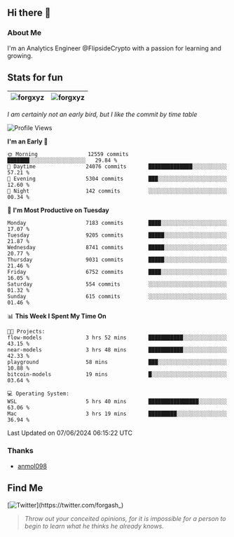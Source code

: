 ## Hi there 👋

### About Me

I'm an Analytics Engineer @FlipsideCrypto with a passion for learning and growing.
  
## Stats for fun

| <img align="center" src="https://github-readme-streak-stats.herokuapp.com/?user=forgxyz&theme=tokyonight" alt="forgxyz" /> | <img align="center" src="https://github-readme-stats.vercel.app/api?username=forgxyz&theme=tokyonight&show_icons=true" alt="forgxyz" /> |
| ------------- |------------- |

*I am certainly not an early bird, but I like the commit by time table*  

<!--START_SECTION:waka-->
![Profile Views](http://img.shields.io/badge/Profile%20Views-0-blue)

**I'm an Early 🐤** 

```text
🌞 Morning                12559 commits       ███████░░░░░░░░░░░░░░░░░░   29.84 % 
🌆 Daytime                24076 commits       ██████████████░░░░░░░░░░░   57.21 % 
🌃 Evening                5304 commits        ███░░░░░░░░░░░░░░░░░░░░░░   12.60 % 
🌙 Night                  142 commits         ░░░░░░░░░░░░░░░░░░░░░░░░░   00.34 % 
```
📅 **I'm Most Productive on Tuesday** 

```text
Monday                   7183 commits        ████░░░░░░░░░░░░░░░░░░░░░   17.07 % 
Tuesday                  9205 commits        █████░░░░░░░░░░░░░░░░░░░░   21.87 % 
Wednesday                8741 commits        █████░░░░░░░░░░░░░░░░░░░░   20.77 % 
Thursday                 9031 commits        █████░░░░░░░░░░░░░░░░░░░░   21.46 % 
Friday                   6752 commits        ████░░░░░░░░░░░░░░░░░░░░░   16.05 % 
Saturday                 554 commits         ░░░░░░░░░░░░░░░░░░░░░░░░░   01.32 % 
Sunday                   615 commits         ░░░░░░░░░░░░░░░░░░░░░░░░░   01.46 % 
```


📊 **This Week I Spent My Time On** 

```text
🐱‍💻 Projects: 
flow-models              3 hrs 52 mins       ███████████░░░░░░░░░░░░░░   43.15 % 
near-models              3 hrs 48 mins       ███████████░░░░░░░░░░░░░░   42.33 % 
playground               58 mins             ███░░░░░░░░░░░░░░░░░░░░░░   10.88 % 
bitcoin-models           19 mins             █░░░░░░░░░░░░░░░░░░░░░░░░   03.64 % 

💻 Operating System: 
WSL                      5 hrs 40 mins       ████████████████░░░░░░░░░   63.06 % 
Mac                      3 hrs 19 mins       █████████░░░░░░░░░░░░░░░░   36.94 % 
```


 Last Updated on 07/06/2024 06:15:22 UTC
<!--END_SECTION:waka-->

### Thanks
 - [anmol098](https://github.com/anmol098/waka-readme-stats/)
  
## Find Me
[![Twitter](https://img.shields.io/twitter/url/https/twitter.com/forgash_.svg?style=social&label=Follow%20%40forgash_)](https://twitter.com/forgash_)


> *Throw out your conceited opinions, for it is impossible for a person to begin to learn what he thinks he already knows.* 
